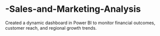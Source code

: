 # -Sales-and-Marketing-Analysis
Created a dynamic dashboard in Power BI to monitor financial outcomes, customer reach, and regional growth trends.
